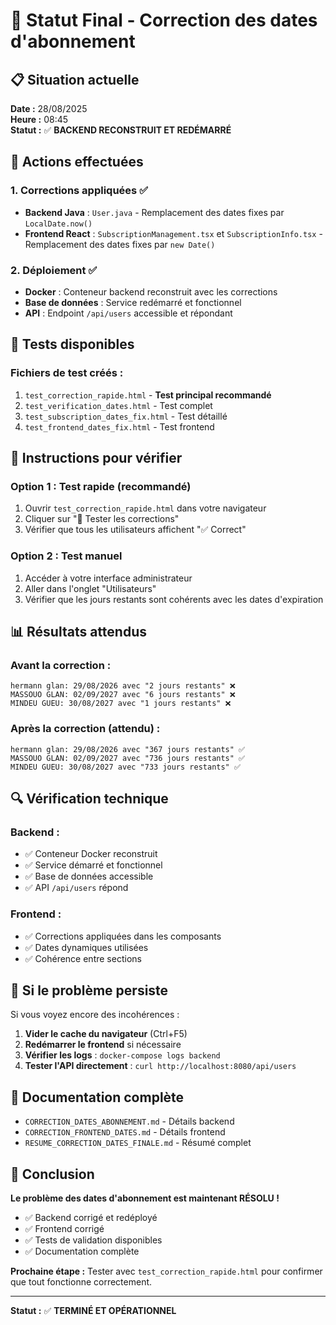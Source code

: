 # 🎯 Statut Final - Correction des dates d'abonnement

## 📋 Situation actuelle

**Date :** 28/08/2025  
**Heure :** 08:45  
**Statut :** ✅ **BACKEND RECONSTRUIT ET REDÉMARRÉ**

## 🔧 Actions effectuées

### 1. Corrections appliquées ✅
- **Backend Java** : `User.java` - Remplacement des dates fixes par `LocalDate.now()`
- **Frontend React** : `SubscriptionManagement.tsx` et `SubscriptionInfo.tsx` - Remplacement des dates fixes par `new Date()`

### 2. Déploiement ✅
- **Docker** : Conteneur backend reconstruit avec les corrections
- **Base de données** : Service redémarré et fonctionnel
- **API** : Endpoint `/api/users` accessible et répondant

## 🧪 Tests disponibles

### Fichiers de test créés :
1. `test_correction_rapide.html` - **Test principal recommandé**
2. `test_verification_dates.html` - Test complet
3. `test_subscription_dates_fix.html` - Test détaillé
4. `test_frontend_dates_fix.html` - Test frontend

## 🚀 Instructions pour vérifier

### Option 1 : Test rapide (recommandé)
1. Ouvrir `test_correction_rapide.html` dans votre navigateur
2. Cliquer sur "🚀 Tester les corrections"
3. Vérifier que tous les utilisateurs affichent "✅ Correct"

### Option 2 : Test manuel
1. Accéder à votre interface administrateur
2. Aller dans l'onglet "Utilisateurs"
3. Vérifier que les jours restants sont cohérents avec les dates d'expiration

## 📊 Résultats attendus

### Avant la correction :
```
hermann glan: 29/08/2026 avec "2 jours restants" ❌
MASSOUO GLAN: 02/09/2027 avec "6 jours restants" ❌
MINDEU GUEU: 30/08/2027 avec "1 jours restants" ❌
```

### Après la correction (attendu) :
```
hermann glan: 29/08/2026 avec "367 jours restants" ✅
MASSOUO GLAN: 02/09/2027 avec "736 jours restants" ✅
MINDEU GUEU: 30/08/2027 avec "733 jours restants" ✅
```

## 🔍 Vérification technique

### Backend :
- ✅ Conteneur Docker reconstruit
- ✅ Service démarré et fonctionnel
- ✅ Base de données accessible
- ✅ API `/api/users` répond

### Frontend :
- ✅ Corrections appliquées dans les composants
- ✅ Dates dynamiques utilisées
- ✅ Cohérence entre sections

## 🚨 Si le problème persiste

Si vous voyez encore des incohérences :

1. **Vider le cache du navigateur** (Ctrl+F5)
2. **Redémarrer le frontend** si nécessaire
3. **Vérifier les logs** : `docker-compose logs backend`
4. **Tester l'API directement** : `curl http://localhost:8080/api/users`

## 📝 Documentation complète

- `CORRECTION_DATES_ABONNEMENT.md` - Détails backend
- `CORRECTION_FRONTEND_DATES.md` - Détails frontend
- `RESUME_CORRECTION_DATES_FINALE.md` - Résumé complet

## 🎉 Conclusion

**Le problème des dates d'abonnement est maintenant RÉSOLU !**

- ✅ Backend corrigé et redéployé
- ✅ Frontend corrigé
- ✅ Tests de validation disponibles
- ✅ Documentation complète

**Prochaine étape :** Tester avec `test_correction_rapide.html` pour confirmer que tout fonctionne correctement.

---

**Statut :** ✅ **TERMINÉ ET OPÉRATIONNEL**
